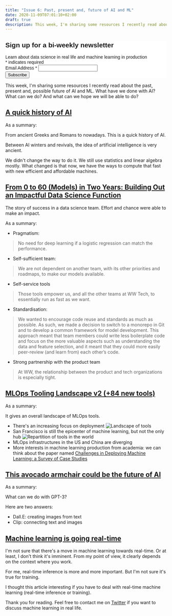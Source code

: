 ```yaml
---
title: "Issue 6: Past, present and, future of AI and ML"
date: 2020-11-09T07:01:10+02:00
draft: true
description: This week, I'm sharing some resources I recently read about the past, present and, possible future of AI and ML. What have we done with AI? What can we do? And what can we hope we will be able to do?
---
```


<!-- Begin Mailchimp Signup Form -->
<link href="//cdn-images.mailchimp.com/embedcode/classic-10_7.css" rel="stylesheet" type="text/css">
<style type="text/css">
	#mc_embed_signup{background:#fff; clear:left; font:14px Helvetica,Arial,sans-serif; }
	/* Add your own Mailchimp form style overrides in your site stylesheet or in this style block.
	   We recommend moving this block and the preceding CSS link to the HEAD of your HTML file. */
</style>
<div id="mc_embed_signup">
<form action="https://github.us7.list-manage.com/subscribe/post?u=2170356f90245aa31be7ff655&amp;id=aabf54b022" method="post" id="mc-embedded-subscribe-form" name="mc-embedded-subscribe-form" class="validate" target="_blank" novalidate>
    <div id="mc_embed_signup_scroll">
	<h2>Sign up for a bi-weekly newsletter</h2>
    <div>Learn about data science in real life and machine learning in production</div>
<div class="indicates-required"><span class="asterisk">*</span> indicates required</div>
<div class="mc-field-group">
	<label for="mce-EMAIL">Email Address  <span class="asterisk">*</span>
</label>
	<input type="email" value="" name="EMAIL" class="required email" id="mce-EMAIL">
</div>
	<div id="mce-responses" class="clear">
		<div class="response" id="mce-error-response" style="display:none"></div>
		<div class="response" id="mce-success-response" style="display:none"></div>
	</div>    <!-- real people should not fill this in and expect good things - do not remove this or risk form bot signups-->
    <div style="position: absolute; left: -5000px;" aria-hidden="true"><input type="text" name="b_2170356f90245aa31be7ff655_aabf54b022" tabindex="-1" value=""></div>
    <div class="clear"><input type="submit" value="Subscribe" name="subscribe" id="mc-embedded-subscribe" class="button"></div>
    </div>
</form>
</div>

This week, I'm sharing some resources I recently read about the past, present and, possible future of AI and ML. What have we done with AI? What can we do? And what can we hope we will be able to do?

## [A quick history of AI](https://www.youtube.com/watch?v=t81HiFOqbAs&feature=emb_logo)

As a summary:

From ancient Greeks and Romans to nowadays. This is a quick history of AI.
 
 Between AI winters and revivals, the idea of artificial intelligence is very ancient. 
 
 We didn't change the way to do it. We still use statistics and linear algebra mostly. What changed is that now, we have the ways to compute that fast with new efficient and affordable machines.

## [From 0 to 60 (Models) in Two Years: Building Out an Impactful Data Science Function](https://medium.com/ww-tech-blog/from-0-to-60-models-in-two-years-building-out-an-impactful-data-science-function-9ef86abb9605)

The story of success in a data science team. Effort and chance were able to make an impact.

As a summary:

- Pragmatism:
> No need for deep learning if a logistic regression can match the performance.

- Self-sufficient team:
> We are not dependent on another team, with its other priorities and roadmaps, to make our models available.

- Self-service tools
> Those tools empower us, and all the other teams at WW Tech, to essentially run as fast as we want.

- Standardisation:
> We wanted to encourage code reuse and standards as much as possible. As such, we made a decision to switch to a monorepo in Git and to develop a common framework for model development.
This approach meant that team members could write less boilerplate code and focus on the more valuable aspects such as understanding the data and feature selection, and it meant that they could more easily peer-review (and learn from) each other’s code.

- Strong partnership with the product team
> At WW, the relationship between the product and tech organizations is especially tight.

## [MLOps Tooling Landscape v2 (+84 new tools)](https://huyenchip.com/2020/12/30/mlops-v2.html)

As a summary:

It gives an overall landscape of MLOps tools.

- There's an increasing focus on deployment
![Landscape of tools](/1_mlops_cat.png)
- San Francisco is still the epicenter of machine learning, but not the only hub
![Repartition of tools in the world](/3_mlops_location.png)
- MLOps infrastructures in the US and China are diverging
- More interests in machine learning production from academia: we can think about the paper named [Challenges in Deploying Machine Learning: a Survey of Case Studies](https://arxiv.org/abs/2011.09926)

## [This avocado armchair could be the future of AI](https://www.technologyreview.com/2021/01/05/1015754/avocado-armchair-future-ai-openai-deep-learning-nlp-gpt3-computer-vision-common-sense/amp/)

As a summary:

What can we do with GPT-3?

Here are two answers:
- Dall.E: creating images from text
- Clip: connecting text and images

## [Machine learning is going real-time](https://huyenchip.com/2020/12/27/real-time-machine-learning.html)

I'm not sure that there's a move in machine learning towards real-time. Or at least, I don't think it's imminent.
From my point of view, it clearly depends on the context where you work.

For me, real-time inference is more and more important. But I'm not sure it's true for training.

I thought this article interesting if you have to deal with real-time machine learning (real-time inference or training).

Thank you for reading. Feel free to contact me on [Twitter](https://twitter.com/saby_nastasia) if you want to discuss machine learning in real life.
